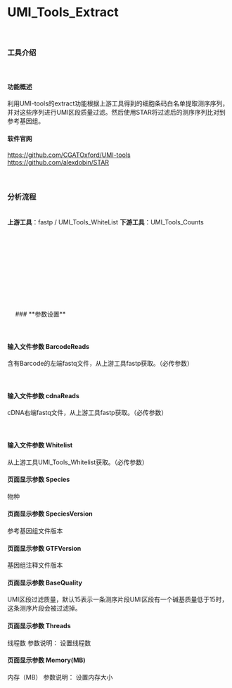 # **﻿UMI_Tools_Extract**

　 
### **工具介绍**

　  
#### **功能概述**
利用UMI-tools的extract功能根据上游工具得到的细胞条码白名单提取测序序列，并对这些序列进行UMI区段质量过滤。然后使用STAR将过滤后的测序序列比对到参考基因组。

#### **软件官网**
https://github.com/CGATOxford/UMI-tools
https://github.com/alexdobin/STAR

　 
### **分析流程**
　  
**上游工具**：fastp / UMI_Tools_WhiteList
**下游工具**：UMI_Tools_Counts

<div style="text-align:center">
<img data-src="1.png" height="175px" ></img>
</div>
　 
### **参数设置**

　  
#### **输入文件参数 BarcodeReads**
含有Barcode的左端fastq文件，从上游工具fastp获取。（必传参数）

　  
#### **输入文件参数 cdnaReads**
cDNA右端fastq文件，从上游工具fastp获取。（必传参数）

　  
#### **输入文件参数 Whitelist**
从上游工具UMI_Tools_Whitelist获取。（必传参数）

<label id='Species'> </label>
#### **页面显示参数 Species**
物种

<label id='SpeciesVersion'> </label>
#### **页面显示参数 SpeciesVersion**
参考基因组文件版本

<label id='GTFVersion'> </label>
#### **页面显示参数 GTFVersion**
基因组注释文件版本

<label id='BaseQuality'> </label>
#### **页面显示参数 BaseQuality**
UMI区段过滤质量，默认15表示一条测序片段UMI区段有一个碱基质量低于15时，这条测序片段会被过滤掉。

<label id='Threads'> </label>
#### **页面显示参数 Threads**
线程数
参数说明：
设置线程数

<label id='Memory(MB)'> </label>
#### **页面显示参数 Memory(MB)**
内存（MB）
参数说明：
设置内存大小
